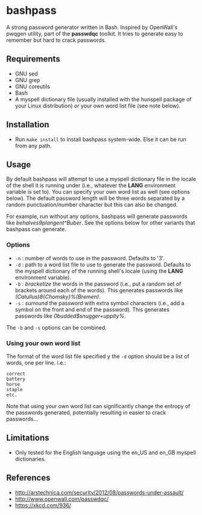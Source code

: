 # bashpass #

A strong password generator written in Bash. Inspired by OpenWall's
pwqgen utility, part of the **passwdqc** toolkit.  It tries to
generate easy to remember but hard to crack passwords.

## Requirements ##

* GNU sed
* GNU grep
* GNU coreutils
* Bash
* A myspell dictionary file (usually installed with the hunspell
  package of your Linux distribution) *or* your own word list file
  (see note below).

## Installation ##

* Run `make install` to install bashpass system-wide.  Else it can be
  run from any path.

## Usage ##

By default bashpass will attempt to use a myspell dictionary file in
the locale of the shell it is running under (i.e., whatever the
**LANG** environment variable is set to). You can specify your own
word list as well (see options below).  The default password length
will be three words separated by a random punctuation/number
character but this can also be changed.

For example, run without any options, bashpass will generate
passwords like *behalves9plangent^Buber*.  See the options below for
other variants that bashpass can generate.

### Options ###

* `-n` : number of words to use in the password. Defaults to '3'.
* `-d` : path to a word list file to use to generate the password.
  Defaults to the myspell dictionary of the running shell's locale
  (using the **LANG** environment variable).
* `-b` : *bracketize* the words in the password (i.e., put a random
  set of brackets around each of the words). This generates passwords
  like *(Catullus)8{Chomsky}%(Bremen)*.
* `-s` : *surround* the password with extra symbol characters (i.e.,
  add a symbol on the front and end of the password). This generates
  passwords like *0budded$snugger+uppity%*.

The `-b` and `-s` options can be combined.

### Using your own word list ###

The format of the word list file specified y the `-d` option should be
a list of words, one per line.  i.e.:

```shell
correct
battery
horse
staple
etc.
```

Note that using your own word list can significantly change the
entropy of the passwords generated, potentially resulting in easier to
crack passwords...

## Limitations ##

* Only tested for the English language using the en_US and en_GB myspell
  dictionaries.

## References ##

* http://arstechnica.com/security/2012/08/passwords-under-assault/
* http://www.openwall.com/passwdqc/
* https://xkcd.com/936/
